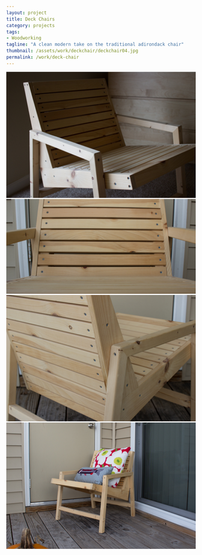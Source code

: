 ```yaml
---
layout: project
title: Deck Chairs
category: projects
tags:
- Woodworking
tagline: "A clean modern take on the traditional adirondack chair"
thumbnail: /assets/work/deckchair/deckchair04.jpg
permalink: /work/deck-chair
---
```


[![](/assets/work/deckchair/deckchair01.jpg)](/assets/work/deckchair/deckchair01.jpg)
[![](/assets/work/deckchair/deckchair02.jpg)](/assets/work/deckchair/deckchair02.jpg)
[![](/assets/work/deckchair/deckchair03.jpg)](/assets/work/deckchair/deckchair03.jpg)
[![](/assets/work/deckchair/deckchair04.jpg)](/assets/work/deckchair/deckchair04.jpg)
